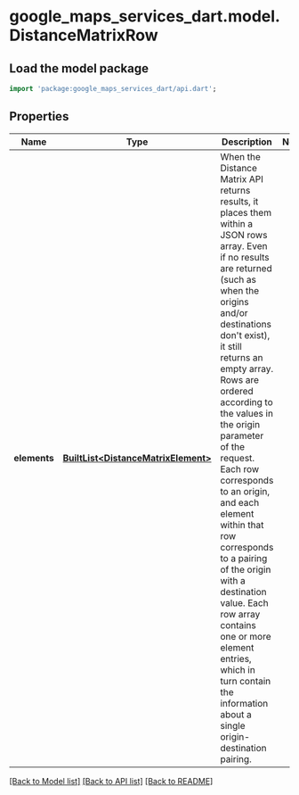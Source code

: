 # google_maps_services_dart.model.DistanceMatrixRow

## Load the model package
```dart
import 'package:google_maps_services_dart/api.dart';
```

## Properties
Name | Type | Description | Notes
------------ | ------------- | ------------- | -------------
**elements** | [**BuiltList&lt;DistanceMatrixElement&gt;**](DistanceMatrixElement.md) | When the Distance Matrix API returns results, it places them within a JSON rows array. Even if no results are returned (such as when the origins and/or destinations don't exist), it still returns an empty array.   Rows are ordered according to the values in the origin parameter of the request. Each row corresponds to an origin, and each element within that row corresponds to a pairing of the origin with a destination value.  Each row array contains one or more element entries, which in turn contain the information about a single origin-destination pairing.  | 

[[Back to Model list]](../README.md#documentation-for-models) [[Back to API list]](../README.md#documentation-for-api-endpoints) [[Back to README]](../README.md)


